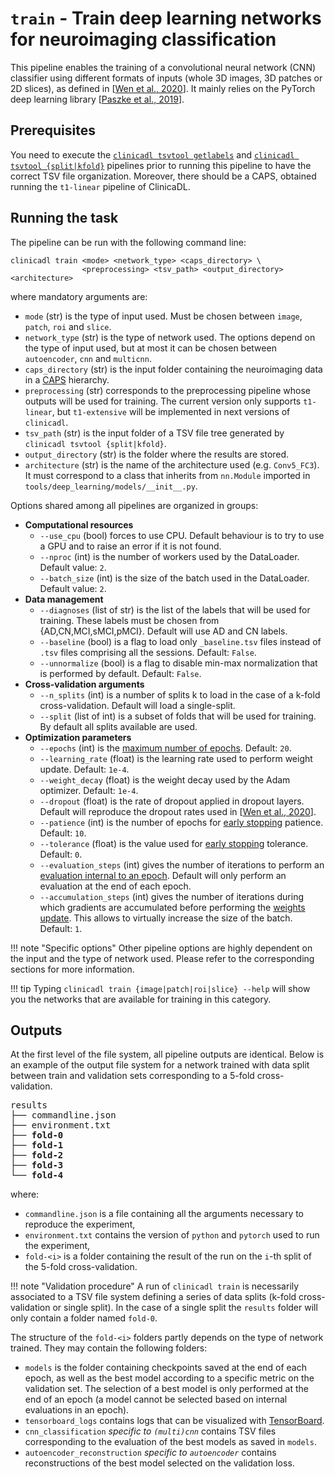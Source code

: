 # `train` - Train deep learning networks for neuroimaging classification

This pipeline enables the training of a convolutional neural network (CNN) classifier using different formats of inputs 
(whole 3D images, 3D patches or 2D slices), as defined in [[Wen et al., 2020](https://doi.org/10.1016/j.media.2020.101694)]. 
It mainly relies on the PyTorch deep learning library 
[[Paszke et al., 2019](https://papers.nips.cc/paper/9015-pytorch-an-imperative-style-high-performance-deep-learning-library)].

## Prerequisites
You need to execute the [`clinicadl tsvtool getlabels`](../TSVTools.md#getlabels---extract-labels-specific-to-alzheimers-disease) 
and [`clinicadl tsvtool {split|kfold}`](../TSVTools.md#split---single-split-observing-similar-age-and-sex-distributions) pipelines
prior to running this pipeline to have the correct TSV file organization.
Moreover, there should be a CAPS, obtained running the `t1-linear` pipeline of ClinicaDL.

## Running the task
The pipeline can be run with the following command line:
```
clinicadl train <mode> <network_type> <caps_directory> \
                <preprocessing> <tsv_path> <output_directory> <architecture>
```
where mandatory arguments are:

- `mode` (str) is the type of input used. Must be chosen between `image`, `patch`, `roi` and `slice`.
- `network_type` (str) is the type of network used. 
The options depend on the type of input used, but at most it can be chosen between `autoencoder`, `cnn` and `multicnn`.
- `caps_directory` (str) is the input folder containing the neuroimaging data in a [CAPS](http://www.clinica.run/doc/CAPS/Introduction/) hierarchy.
- `preprocessing` (str) corresponds to the preprocessing pipeline whose outputs will be used for training. 
The current version only supports `t1-linear`, but `t1-extensive` will be implemented in next versions of `clinicadl`.
- `tsv_path` (str) is the input folder of a TSV file tree generated by `clinicadl tsvtool {split|kfold}`.
- `output_directory` (str) is the folder where the results are stored.
- `architecture` (str) is the name of the architecture used (e.g. `Conv5_FC3`). 
It must correspond to a class that inherits from `nn.Module` imported in `tools/deep_learning/models/__init__.py`.

Options shared among all pipelines are organized in groups:

- **Computational resources**
    - `--use_cpu` (bool) forces to use CPU. Default behaviour is to try to use a GPU and to raise an error if it is not found.
    - `--nproc` (int) is the number of workers used by the DataLoader. Default value: `2`.
    - `--batch_size` (int) is the size of the batch used in the DataLoader. Default value: `2`.
- **Data management**
    - `--diagnoses` (list of str) is the list of the labels that will be used for training. 
    These labels must be chosen from {AD,CN,MCI,sMCI,pMCI}. Default will use AD and CN labels.
    - `--baseline` (bool) is a flag to load only `_baseline.tsv` files instead of `.tsv` files comprising all the sessions. Default: `False`.
    - `--unnormalize` (bool) is a flag to disable min-max normalization that is performed by default. Default: `False`.
- **Cross-validation arguments**
    - `--n_splits` (int) is a number of splits k to load in the case of a k-fold cross-validation. Default will load a single-split.
    - `--split` (list of int) is a subset of folds that will be used for training. By default all splits available are used. 
- **Optimization parameters**
    - `--epochs` (int) is the [maximum number of epochs](Details.md#stopping-criterion). Default: `20`.
    - `--learning_rate` (float) is the learning rate used to perform weight update. Default: `1e-4`.
    - `--weight_decay` (float) is the weight decay used by the Adam optimizer. Default: `1e-4`.
    - `--dropout` (float) is the rate of dropout applied in dropout layers. Default will reproduce the dropout rates used in 
    [[Wen et al., 2020](https://doi.org/10.1016/j.media.2020.101694)].
    - `--patience` (int) is the number of epochs for [early stopping](Details.md#stopping-criterion) patience. Default: `10`.
    - `--tolerance` (float) is the value used for [early stopping](Details.md#stopping-criterion) tolerance. Default: `0`.
    - `--evaluation_steps` (int) gives the number of iterations to perform an [evaluation internal to an epoch](Details.md#evaluation). 
    Default will only perform an evaluation at the end of each epoch.
    - `--accumulation_steps` (int) gives the number of iterations during which gradients are accumulated before performing the [weights update](Details.md#optimization). 
    This allows to virtually increase the size of the batch. Default: `1`.

!!! note "Specific options"
    Other pipeline options are highly dependent on the input and the type of network used. 
    Please refer to the corresponding sections for more information.

!!! tip
    Typing `clinicadl train {image|patch|roi|slice} --help` will show you the networks that are available for training in this category.

## Outputs

At the first level of the file system, all pipeline outputs are identical.
Below is an example of the output file system for a network trained with data split between train and validation sets 
corresponding to a 5-fold cross-validation.

<pre>
results
├── commandline.json
├── environment.txt
├── <b>fold-0</b>
├── <b>fold-1</b>
├── <b>fold-2</b>
├── <b>fold-3</b>
└── <b>fold-4</b>
</pre>

where:

- `commandline.json` is a file containing all the arguments necessary to reproduce the experiment,
- `environment.txt` contains the version of `python` and `pytorch` used to run the experiment,
- `fold-<i>` is a folder containing the result of the run on the `i`-th split of the 5-fold cross-validation.

!!! note "Validation procedure"
    A run of `clinicadl train` is necessarily associated to a TSV file system defining a series of data splits (k-fold cross-validation or single split). 
    In the case of a single split the `results` folder will only contain a folder named `fold-0`.

The structure of the `fold-<i>` folders partly depends on the type of network trained. They may contain the following folders:

- `models` is the folder containing checkpoints saved at the end of each epoch, 
as well as the best model according to a specific metric on the validation set. 
The selection of a best model is only performed at the end of an epoch (a model cannot be selected based on internal evaluations in an epoch).
- `tensorboard_logs` contains logs that can be visualized with [TensorBoard](https://www.tensorflow.org/tensorboard).
- `cnn_classification` *specific to `(multi)cnn`* contains TSV files corresponding to the evaluation of the best models as saved in `models`.
- `autoencoder_reconstruction` *specific to `autoencoder`* contains reconstructions of the best model selected on the validation loss.
